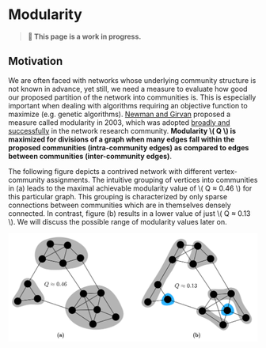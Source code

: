 # Modularity

> **🚨 This page is a work in progress.**

## Motivation

We are often faced with networks whose underlying community structure is not known in advance, yet still, we need a measure to evaluate how good our proposed partition of the network into communities is. This is especially important when dealing with algorithms requiring an objective function to maximize (e.g. genetic algorithms).
[Newman and Girvan](https://doi.org/10.1103%2Fphysreve.70.066111) proposed a measure called modularity in 2003, which was adopted [broadly and successfully](https://doi.org/10.1016/j.physrep.2009.11.002) in the network research community. **Modularity \\( Q \\) is maximized for divisions of a graph when many edges fall within the proposed communities (intra-community edges) as compared to edges between communities (inter-community edges)**.

The following figure depicts a contrived network with different vertex-community assignments. The intuitive grouping of vertices into communities in (a) leads to the maximal achievable modularity value of \\( Q ≈ 0.46 \\) for this particular graph. This grouping is characterized by only sparse connections between communities which are in themselves densely connected. In contrast, figure (b) results in a lower value of just \\( Q ≈ 0.13 \\). We will discuss the possible range of modularity values later on.

![Modularity](./simple-network-modularity-comparison.svg)
